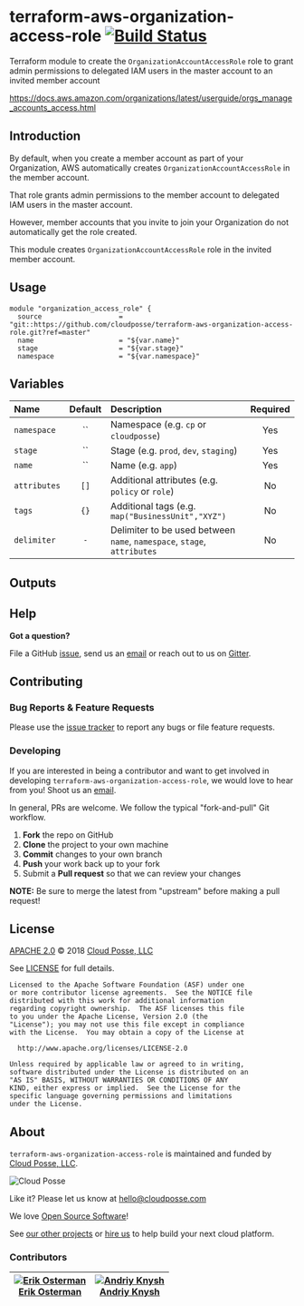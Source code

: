 # terraform-aws-organization-access-role [![Build Status](https://travis-ci.org/cloudposse/terraform-aws-organization-access-role.svg?branch=master)](https://travis-ci.org/cloudposse/terraform-aws-organization-access-role)

Terraform module to create the `OrganizationAccountAccessRole` role to grant admin permissions to delegated IAM users in the master account to an invited member account

https://docs.aws.amazon.com/organizations/latest/userguide/orgs_manage_accounts_access.html


## Introduction

By default, when you create a member account as part of your Organization, AWS automatically creates `OrganizationAccountAccessRole` in the member account.

That role grants admin permissions to the member account to delegated IAM users in the master account.

However, member accounts that you invite to join your Organization do not automatically get the role created.

This module creates `OrganizationAccountAccessRole` role in the invited member account.


## Usage

```hcl
module "organization_access_role" {
  source                   = "git::https://github.com/cloudposse/terraform-aws-organization-access-role.git?ref=master"
  name                     = "${var.name}"
  stage                    = "${var.stage}"
  namespace                = "${var.namespace}"
```


## Variables

|  Name                               |  Default            |  Description                                                                                       | Required |
|:------------------------------------|:-------------------:|:---------------------------------------------------------------------------------------------------|:--------:|
| `namespace`                         | ``                  | Namespace (e.g. `cp` or `cloudposse`)                                                              | Yes      |
| `stage`                             | ``                  | Stage (e.g. `prod`, `dev`, `staging`)                                                              | Yes      |
| `name`                              | ``                  | Name  (e.g. `app`)                                                                                 | Yes      |
| `attributes`                        | `[]`                | Additional attributes (e.g. `policy` or `role`)                                                    | No       |
| `tags`                              | `{}`                | Additional tags  (e.g. `map("BusinessUnit","XYZ")`                                                 | No       |
| `delimiter`                         | `-`                 | Delimiter to be used between `name`, `namespace`, `stage`, `attributes`                            | No       |


## Outputs



## Help

**Got a question?**

File a GitHub [issue](https://github.com/cloudposse/terraform-aws-organization-access-role/issues), send us an [email](mailto:hello@cloudposse.com) or reach out to us on [Gitter](https://gitter.im/cloudposse/).


## Contributing

### Bug Reports & Feature Requests

Please use the [issue tracker](https://github.com/cloudposse/terraform-aws-organization-access-role/issues) to report any bugs or file feature requests.

### Developing

If you are interested in being a contributor and want to get involved in developing `terraform-aws-organization-access-role`, we would love to hear from you! Shoot us an [email](mailto:hello@cloudposse.com).

In general, PRs are welcome. We follow the typical "fork-and-pull" Git workflow.

 1. **Fork** the repo on GitHub
 2. **Clone** the project to your own machine
 3. **Commit** changes to your own branch
 4. **Push** your work back up to your fork
 5. Submit a **Pull request** so that we can review your changes

**NOTE:** Be sure to merge the latest from "upstream" before making a pull request!


## License

[APACHE 2.0](LICENSE) © 2018 [Cloud Posse, LLC](https://cloudposse.com)

See [LICENSE](LICENSE) for full details.

    Licensed to the Apache Software Foundation (ASF) under one
    or more contributor license agreements.  See the NOTICE file
    distributed with this work for additional information
    regarding copyright ownership.  The ASF licenses this file
    to you under the Apache License, Version 2.0 (the
    "License"); you may not use this file except in compliance
    with the License.  You may obtain a copy of the License at

      http://www.apache.org/licenses/LICENSE-2.0

    Unless required by applicable law or agreed to in writing,
    software distributed under the License is distributed on an
    "AS IS" BASIS, WITHOUT WARRANTIES OR CONDITIONS OF ANY
    KIND, either express or implied.  See the License for the
    specific language governing permissions and limitations
    under the License.


## About

`terraform-aws-organization-access-role` is maintained and funded by [Cloud Posse, LLC][website].

![Cloud Posse](https://cloudposse.com/logo-300x69.png)


Like it? Please let us know at <hello@cloudposse.com>

We love [Open Source Software](https://github.com/cloudposse/)!

See [our other projects][community]
or [hire us][hire] to help build your next cloud platform.

  [website]: https://cloudposse.com/
  [community]: https://github.com/cloudposse/
  [hire]: https://cloudposse.com/contact/


### Contributors

| [![Erik Osterman][erik_img]][erik_web]<br/>[Erik Osterman][erik_web] | [![Andriy Knysh][andriy_img]][andriy_web]<br/>[Andriy Knysh][andriy_web] |
|-------------------------------------------------------|------------------------------------------------------------------|

  [erik_img]: http://s.gravatar.com/avatar/88c480d4f73b813904e00a5695a454cb?s=144
  [erik_web]: https://github.com/osterman/
  [andriy_img]: https://avatars0.githubusercontent.com/u/7356997?v=4&u=ed9ce1c9151d552d985bdf5546772e14ef7ab617&s=144
  [andriy_web]: https://github.com/aknysh/
